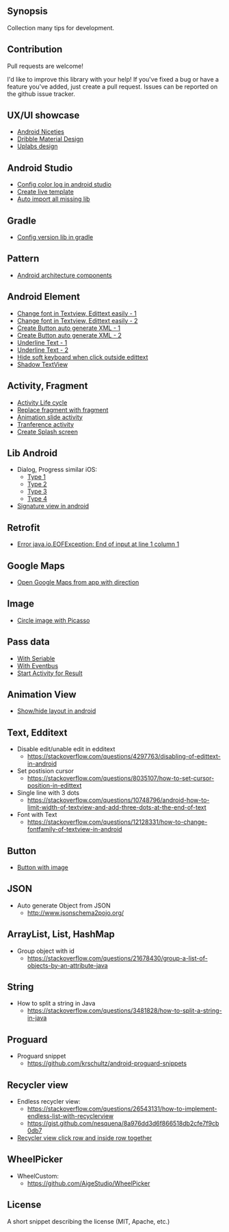 ## Synopsis

Collection many tips for development.

## Contribution

Pull requests are welcome!

I'd like to improve this library with your help! If you've fixed a bug or have a feature you've added, just create a pull request. Issues can be reported on the github issue tracker.

## UX/UI showcase
- [Android Niceties](http://androidniceties.tumblr.com/)
- [Dribble Material Design](https://dribbble.com/tags/material_design)
- [Uplabs design](https://www.uplabs.com/android)

## Android Studio
- [Config color log in android studio](https://stackoverflow.com/questions/19933731/colored-logcat-in-android-studio-by-colorpid)
- [Create live template](https://riggaroo.co.za/create-live-templates-android-studio/)
- [Auto import all missing lib](https://stackoverflow.com/questions/16615038/what-is-the-shortcut-to-auto-import-all-in-android-studio)
## Gradle
- [Config version lib in gradle](https://segunfamisa.com/posts/android-gradle-extra-properties)
## Pattern
- [Android architecture components](https://github.com/googlesamples/android-architecture-components)

## Android Element
- [Change font in Textview, Edittext easily - 1](https://stackoverflow.com/questions/12128331/how-to-change-fontfamily-of-textview-in-android) 
- [Change font in Textview, Edittext easily - 2](https://stackoverflow.com/questions/19691530/valid-values-for-androidfontfamily-and-what-they-map-to) 
- [Create Button auto generate XML - 1](http://hateum.github.io/AndroidDrawableGenerator/)
- [Create Button auto generate XML - 2]( http://angrytools.com/android/button/)
- [Underline Text - 1](https://stackoverflow.com/questions/5645789/how-to-set-underline-text-on-textview)
- [Underline Text - 2](https://stackoverflow.com/questions/2394935/can-i-underline-text-in-an-android-layout)
- [Hide soft keyboard when click outside edittext](https://stackoverflow.com/questions/4165414/how-to-hide-soft-keyboard-on-android-after-clicking-outside-edittext)
- [Shadow TextView](https://stackoverflow.com/questions/3297437/shadow-effect-for-a-text-in-android)
  
## Activity, Fragment
- [Activity Life cycle](https://stackoverflow.com/questions/8515936/android-activity-life-cycle-what-are-all-these-methods-for)
- [Replace fragment with fragment](https://stackoverflow.com/questions/11619573/fragment-add-or-replace-not-working)
- [Animation slide activity](https://github.com/ppamorim/Dragger)
- [Tranference activity](https://stackoverflow.com/questions/16332064/how-to-create-transparent-activity-in-android)
- [Create Splash screen](https://stackoverflow.com/questions/5486789/how-do-i-make-a-splash-screen)
   
  
## Lib Android
- Dialog, Progress similar iOS:
  + [Type 1](https://github.com/Samehadar/IOSDialog)
  + [Type 2](https://github.com/MagicDog707/iOSDialog)
  + [Type 3](https://github.com/Kaopiz/KProgressHUD)
  + [Type 4](https://github.com/t-kurimura/flickabledialog (Drag dialog))
 - [Signature view in android](https://github.com/zahid-ali-shah/SignatureView)
 
## Retrofit 
 - [Error java.io.EOFException: End of input at line 1 column 1](https://github.com/abhinav272/Demo/blob/master/app/src/main/java/com/android/shopr/utils/NullOnEmptyConverterFactory.java)
 
## Google Maps
- [Open Google Maps from app with direction](https://stackoverflow.com/questions/2662531/launching-google-maps-directions-via-an-intent-on-android)
  
## Image
- [Circle image with Picasso](https://stackoverflow.com/questions/26112150/android-create-circular-image-with-picasso)
  
## Pass data 
- [With Seriable](https://stackoverflow.com/questions/14333449/passing-data-through-intent-using-serializable)
- [With Eventbus](https://tutorialwing.com/android-eventbus-library-example/)
- [Start Activity for Result](https://stackoverflow.com/questions/15662258/how-to-save-a-bitmap-on-internal-storage)

## Animation View
- [Show/hide layout in android](https://colinyeoh.wordpress.com/2012/10/07/simple-android-animation-on-view-gonevisible/)

## Text, Edditext
- Disable edit/unable edit in edditext
  + https://stackoverflow.com/questions/4297763/disabling-of-edittext-in-android
- Set postision cursor
  + https://stackoverflow.com/questions/8035107/how-to-set-cursor-position-in-edittext
- Single line with 3 dots
  + https://stackoverflow.com/questions/10748796/android-how-to-limit-width-of-textview-and-add-three-dots-at-the-end-of-text
- Font with Text
  + https://stackoverflow.com/questions/12128331/how-to-change-fontfamily-of-textview-in-android
  
## Button
- [Button with image](https://stackoverflow.com/questions/3337371/androiddrawableleft-margin-and-or-padding)
## JSON
- Auto generate Object from JSON
  + http://www.jsonschema2pojo.org/
## ArrayList, List, HashMap
- Group object with id
  + https://stackoverflow.com/questions/21678430/group-a-list-of-objects-by-an-attribute-java
  
## String
- How to split a string in Java
  + https://stackoverflow.com/questions/3481828/how-to-split-a-string-in-java
 
## Proguard
- Proguard snippet
  + https://github.com/krschultz/android-proguard-snippets
  
## Recycler view
- Endless recycler view:
  + https://stackoverflow.com/questions/26543131/how-to-implement-endless-list-with-recyclerview
  + https://gist.github.com/nesquena/8a976dd3d6f866518db2cfe7f9cb0db7
- [Recycler view click row and inside row together](http://www.codexpedia.com/android/defining-item-click-listener-for-recyclerview-in-android/)
  
## WheelPicker
- WheelCustom:
  + https://github.com/AigeStudio/WheelPicker




## License

A short snippet describing the license (MIT, Apache, etc.)
